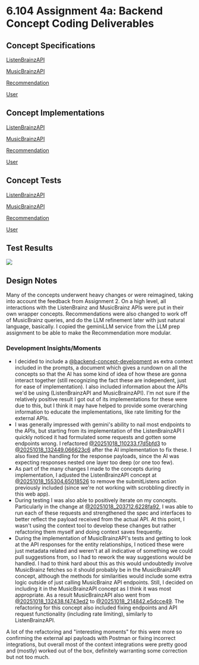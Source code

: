 # 6.104 Assignment 4a: Backend Concept Coding Deliverables

## Concept Specifications

[ListenBrainzAPI](design/concepts/ListenBrainzAPI/ListenBrainzAPI.md)

[MusicBrainzAPI](design/concepts/MusicBrainzAPI/MusicBrainzAPI.md)

[Recommendation](design/concepts/Recommendation/Recommendation.md)

[User](design/concepts/User/User.md)

## Concept Implementations 

[ListenBrainzAPI](src/concepts/ListenBrainzAPI/ListenBrainzAPI.ts)

[MusicBrainzAPI](src/concepts/MusicBrainzAPI/MusicBrainzAPI.ts)

[Recommendation](src/concepts/Recommendation/Recommendation.ts)

[User](src/concepts/User/User.ts)

## Concept Tests

[ListenBrainzAPI](src/concepts/ListenBrainzAPI/ListenBrainzAPI.test.ts)

[MusicBrainzAPI](src/concepts/MusicBrainzAPI/MusicBrainzAPI.test.ts)

[Recommendation](src/concepts/Recommendation/Recommendation.test.ts)

[User](src/concepts/User/User.test.ts)

## Test Results
![](Pasted%20image%2020251019091700.png)
## Design Notes

Many of the concepts underwent heavy changes or were reimagined, taking into account the feedback from Assignment 2. On a high level, all interactions with the ListenBrainz and MusicBrainz APIs were put in their own wrapper concepts. Recommendations were also changed to work off of MusicBrainz queries, and do the LLM refinement later with just natural language, basically. I copied the geminiLLM service from the LLM prep assignment to be able to make the Recommendation more modular.

### Development Insights/Moments
  * I decided to include a [@backend-concept-development](design/background/backend-concept-development.md) as extra context included in the prompts, a document which gives a rundown on all the concepts so that the AI has some kind of idea of how these are gonna interact together (still recognizing the fact these are independent, just for ease of implementation). I also included information about the APIs we'd be using (ListenBrainzAPI and MusicBrainzAPI). I'm not sure if the relatively positive result I got out of its implementations for these were due to this, but I think it may have helped to provide some overarching information to educate the implementations, like rate limiting for the external APIs.
  * I was generally impressed with gemini's ability to nail most endpoints to the APIs, but starting from its implementation of the ListenBrainzAPI I quickly noticed it had formulated some requests and gotten some endpoints wrong. I refactored [@20251018_110233.f7d5bfd3](context/design/concepts/ListenBrainzAPI/implementation.md/20251018_110233.f7d5bfd3.md) to [@20251018_132449.066623c6](context/src/concepts/ListenBrainzAPI/ListenBrainzAPI.ts/20251018_132449.066623c6.md) after the AI implementation to fix these. I also fixed the handling for the response payloads, since the AI was expecting responses nested one layer too deep (or one too few).
  * As part of the many changes I made to the concepts during implementation, I adjusted the ListenBrainzAPI concept at [@20251018_155304.65018526](context/src/concepts/ListenBrainzAPI/ListenBrainzAPI.ts/20251018_155304.65018526.md) to remove the submitListens action previously included (since we're not working with scrobbling directly in this web app).
  * During testing I was also able to positively iterate on my concepts. Particularly in the change at [@20251018_203712.6228fa92](context/src/concepts/ListenBrainzAPI/ListenBrainzAPI.ts/20251018_203712.6228fa92.md), I was able to run each of these requests and strengthened the spec and interfaces to better reflect the payload received from the actual API. At this point, I wasn't using the context tool to develop these changes but rather refactoring them myself and doing context saves frequently.
  * During the implementation of MusicBrainzAPI's tests and getting to look at the API responses for the entity relationships, I noticed these were just metadata related and weren't at all indicative of something we could pull suggestions from, so I had to rework the way suggestions would be handled. I had to think hard about this as this would undoubtedly involve MusicBrainz fetches so it should probably be in the MusicBrainzAPI concept, although the methods for similarities would include some extra logic outside of just calling MusicBrainz API endpoints. Still, I decided on including it in the MusicBrainzAPI concept as I think it was most appropriate. As a result MusicBrainzAPI also went from [@20251018_132438.f4743ed2](context/src/concepts/MusicBrainzAPI/MusicBrainzAPI.ts/20251018_132438.f4743ed2.md) to [@20251018_214842.e5dcce49](context/src/concepts/MusicBrainzAPI/MusicBrainzAPI.ts/20251018_214842.e5dcce49.md). The refactoring for this concept also included fixing endpoints and API request functionality (including rate limiting), similarly to ListenBrainzAPI. 
  
A lot of the refactoring and "interesting moments" for this were more so confirming the external api payloads with Postman or fixing incorrect integrations, but overall most of the context integrations were pretty good and (mostly) worked out of the box, definitely warranting some correction but not too much.

